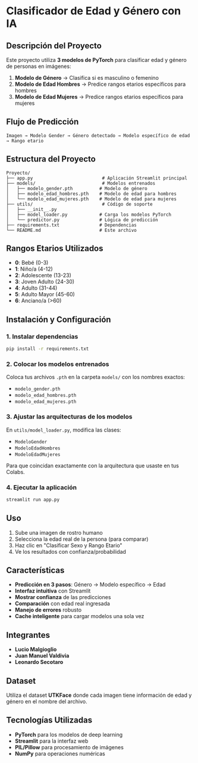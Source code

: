 # Clasificador de Edad y Género con IA

## Descripción del Proyecto

Este proyecto utiliza **3 modelos de PyTorch** para clasificar edad y género de personas en imágenes:

1. **Modelo de Género** → Clasifica si es masculino o femenino
2. **Modelo de Edad Hombres** → Predice rangos etarios específicos para hombres
3. **Modelo de Edad Mujeres** → Predice rangos etarios específicos para mujeres

## Flujo de Predicción

```
Imagen → Modelo Gender → Género detectado → Modelo específico de edad → Rango etario
```

## Estructura del Proyecto

```
Proyecto/
├── app.py                          # Aplicación Streamlit principal
├── models/                         # Modelos entrenados
│   ├── modelo_gender.pth          # Modelo de género
│   ├── modelo_edad_hombres.pth    # Modelo de edad para hombres
│   └── modelo_edad_mujeres.pth    # Modelo de edad para mujeres
├── utils/                          # Código de soporte
│   ├── __init__.py
│   ├── model_loader.py            # Carga los modelos PyTorch
│   └── predictor.py               # Lógica de predicción
├── requirements.txt               # Dependencias
└── README.md                      # Este archivo
```

## Rangos Etarios Utilizados

- **0**: Bebé (0-3)
- **1**: Niño/a (4-12)
- **2**: Adolescente (13-23)
- **3**: Joven Adulto (24-30)
- **4**: Adulto (31-44)
- **5**: Adulto Mayor (45-60)
- **6**: Anciano/a (>60)

## Instalación y Configuración

### 1. Instalar dependencias
```bash
pip install -r requirements.txt
```

### 2. Colocar los modelos entrenados
Coloca tus archivos `.pth` en la carpeta `models/` con los nombres exactos:
- `modelo_gender.pth`
- `modelo_edad_hombres.pth`
- `modelo_edad_mujeres.pth`

### 3. Ajustar las arquitecturas de los modelos
En `utils/model_loader.py`, modifica las clases:
- `ModeloGender`
- `ModeloEdadHombres`
- `ModeloEdadMujeres`

Para que coincidan exactamente con la arquitectura que usaste en tus Colabs.

### 4. Ejecutar la aplicación
```bash
streamlit run app.py
```

## Uso

1. Sube una imagen de rostro humano
2. Selecciona la edad real de la persona (para comparar)
3. Haz clic en "Clasificar Sexo y Rango Etario"
4. Ve los resultados con confianza/probabilidad

## Características

- **Predicción en 3 pasos**: Género → Modelo específico → Edad
- **Interfaz intuitiva** con Streamlit
- **Mostrar confianza** de las predicciones
- **Comparación** con edad real ingresada
- **Manejo de errores** robusto
- **Cache inteligente** para cargar modelos una sola vez

## Integrantes

- **Lucio Malgioglio**
- **Juan Manuel Valdivia**
- **Leonardo Secotaro**

## Dataset

Utiliza el dataset **UTKFace** donde cada imagen tiene información de edad y género en el nombre del archivo.

## Tecnologías Utilizadas

- **PyTorch** para los modelos de deep learning
- **Streamlit** para la interfaz web
- **PIL/Pillow** para procesamiento de imágenes
- **NumPy** para operaciones numéricas
